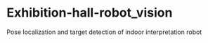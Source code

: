 # Exhibition-hall-robot_vision
Pose localization and target detection of indoor interpretation robot

